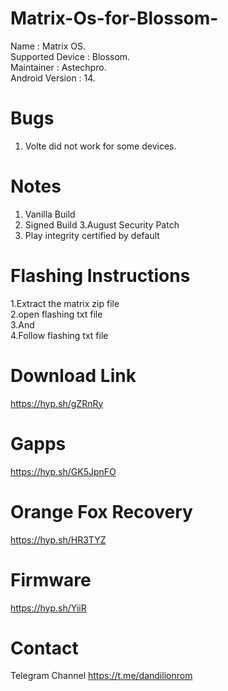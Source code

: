 # Matrix-Os-for-Blossom-

Name : Matrix OS.  
Supported Device : Blossom.  
Maintainer : Astechpro.  
Android Version : 14.   

# Bugs

1. Volte did not work for some devices.   


# Notes 

1. Vanilla Build
2. Signed Build
3.August Security Patch
4. Play integrity certified by default

# Flashing Instructions   

1.Extract the matrix zip file   
2.open flashing txt file   
3.And   
4.Follow flashing txt file 

# Download Link   

https://hyp.sh/gZRnRy  

# Gapps    

https://hyp.sh/GK5JpnFO  

# Orange Fox Recovery 

https://hyp.sh/HR3TYZ  

# Firmware

https://hyp.sh/YiiR 


# Contact 

Telegram Channel  https://t.me/dandilionrom









